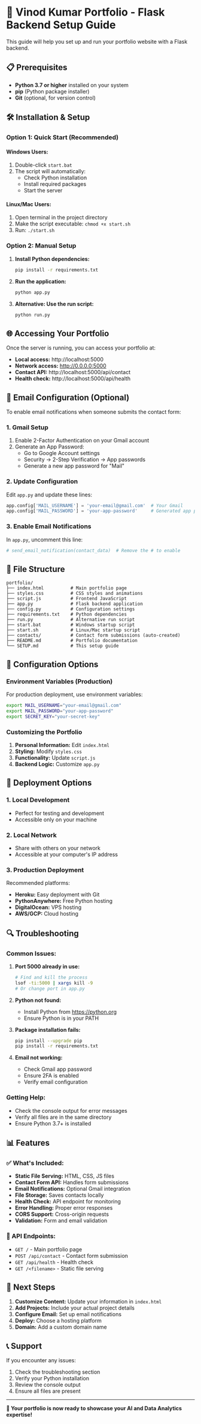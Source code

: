 # 🚀 Vinod Kumar Portfolio - Flask Backend Setup Guide

This guide will help you set up and run your portfolio website with a Flask backend.

## 📋 Prerequisites

- **Python 3.7 or higher** installed on your system
- **pip** (Python package installer)
- **Git** (optional, for version control)

## 🛠️ Installation & Setup

### Option 1: Quick Start (Recommended)

#### Windows Users:
1. Double-click `start.bat`
2. The script will automatically:
   - Check Python installation
   - Install required packages
   - Start the server

#### Linux/Mac Users:
1. Open terminal in the project directory
2. Make the script executable: `chmod +x start.sh`
3. Run: `./start.sh`

### Option 2: Manual Setup

1. **Install Python dependencies:**
   ```bash
   pip install -r requirements.txt
   ```

2. **Run the application:**
   ```bash
   python app.py
   ```

3. **Alternative: Use the run script:**
   ```bash
   python run.py
   ```

## 🌐 Accessing Your Portfolio

Once the server is running, you can access your portfolio at:

- **Local access:** http://localhost:5000
- **Network access:** http://0.0.0.0:5000
- **Contact API:** http://localhost:5000/api/contact
- **Health check:** http://localhost:5000/api/health

## 📧 Email Configuration (Optional)

To enable email notifications when someone submits the contact form:

### 1. Gmail Setup
1. Enable 2-Factor Authentication on your Gmail account
2. Generate an App Password:
   - Go to Google Account settings
   - Security → 2-Step Verification → App passwords
   - Generate a new app password for "Mail"

### 2. Update Configuration
Edit `app.py` and update these lines:
```python
app.config['MAIL_USERNAME'] = 'your-email@gmail.com'  # Your Gmail
app.config['MAIL_PASSWORD'] = 'your-app-password'     # Generated app password
```

### 3. Enable Email Notifications
In `app.py`, uncomment this line:
```python
# send_email_notification(contact_data)  # Remove the # to enable
```

## 📁 File Structure

```
portfolio/
├── index.html          # Main portfolio page
├── styles.css          # CSS styles and animations
├── script.js           # Frontend JavaScript
├── app.py              # Flask backend application
├── config.py           # Configuration settings
├── requirements.txt    # Python dependencies
├── run.py              # Alternative run script
├── start.bat           # Windows startup script
├── start.sh            # Linux/Mac startup script
├── contacts/           # Contact form submissions (auto-created)
├── README.md           # Portfolio documentation
└── SETUP.md            # This setup guide
```

## 🔧 Configuration Options

### Environment Variables (Production)
For production deployment, use environment variables:

```bash
export MAIL_USERNAME="your-email@gmail.com"
export MAIL_PASSWORD="your-app-password"
export SECRET_KEY="your-secret-key"
```

### Customizing the Portfolio
1. **Personal Information:** Edit `index.html`
2. **Styling:** Modify `styles.css`
3. **Functionality:** Update `script.js`
4. **Backend Logic:** Customize `app.py`

## 🚀 Deployment Options

### 1. Local Development
- Perfect for testing and development
- Accessible only on your machine

### 2. Local Network
- Share with others on your network
- Accessible at your computer's IP address

### 3. Production Deployment
Recommended platforms:
- **Heroku:** Easy deployment with Git
- **PythonAnywhere:** Free Python hosting
- **DigitalOcean:** VPS hosting
- **AWS/GCP:** Cloud hosting

## 🔍 Troubleshooting

### Common Issues:

1. **Port 5000 already in use:**
   ```bash
   # Find and kill the process
   lsof -ti:5000 | xargs kill -9
   # Or change port in app.py
   ```

2. **Python not found:**
   - Install Python from https://python.org
   - Ensure Python is in your PATH

3. **Package installation fails:**
   ```bash
   pip install --upgrade pip
   pip install -r requirements.txt
   ```

4. **Email not working:**
   - Check Gmail app password
   - Ensure 2FA is enabled
   - Verify email configuration

### Getting Help:
- Check the console output for error messages
- Verify all files are in the same directory
- Ensure Python 3.7+ is installed

## 📊 Features

### ✅ What's Included:
- **Static File Serving:** HTML, CSS, JS files
- **Contact Form API:** Handles form submissions
- **Email Notifications:** Optional Gmail integration
- **File Storage:** Saves contacts locally
- **Health Check:** API endpoint for monitoring
- **Error Handling:** Proper error responses
- **CORS Support:** Cross-origin requests
- **Validation:** Form and email validation

### 🔄 API Endpoints:
- `GET /` - Main portfolio page
- `POST /api/contact` - Contact form submission
- `GET /api/health` - Health check
- `GET /<filename>` - Static file serving

## 🎯 Next Steps

1. **Customize Content:** Update your information in `index.html`
2. **Add Projects:** Include your actual project details
3. **Configure Email:** Set up email notifications
4. **Deploy:** Choose a hosting platform
5. **Domain:** Add a custom domain name

## 📞 Support

If you encounter any issues:
1. Check the troubleshooting section
2. Verify your Python installation
3. Review the console output
4. Ensure all files are present

---

**🎉 Your portfolio is now ready to showcase your AI and Data Analytics expertise!**
